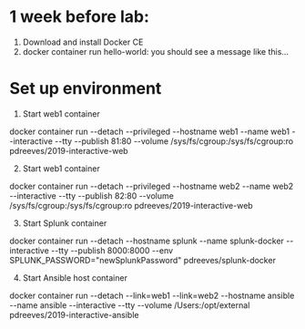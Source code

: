 
# 1 week before lab:
1. Download and install Docker CE
2. docker container run hello-world: you should see a message like this...

# Set up environment
1. Start web1 container

docker container run --detach --privileged --hostname web1 --name web1 --interactive --tty --publish 81:80 --volume /sys/fs/cgroup:/sys/fs/cgroup:ro pdreeves/2019-interactive-web

2. Start web1 container

docker container run --detach --privileged --hostname web2 --name web2 --interactive --tty --publish 82:80 --volume /sys/fs/cgroup:/sys/fs/cgroup:ro pdreeves/2019-interactive-web

3. Start Splunk container

docker container run --detach --hostname splunk --name splunk-docker --interactive --tty --publish 8000:8000 --env SPLUNK_PASSWORD="newSplunkPassword" pdreeves/splunk-docker

4. Start Ansible host container

docker container run --detach --link=web1 --link=web2 --hostname ansible --name ansible --interactive --tty  --volume /Users:/opt/external pdreeves/2019-interactive-ansible
